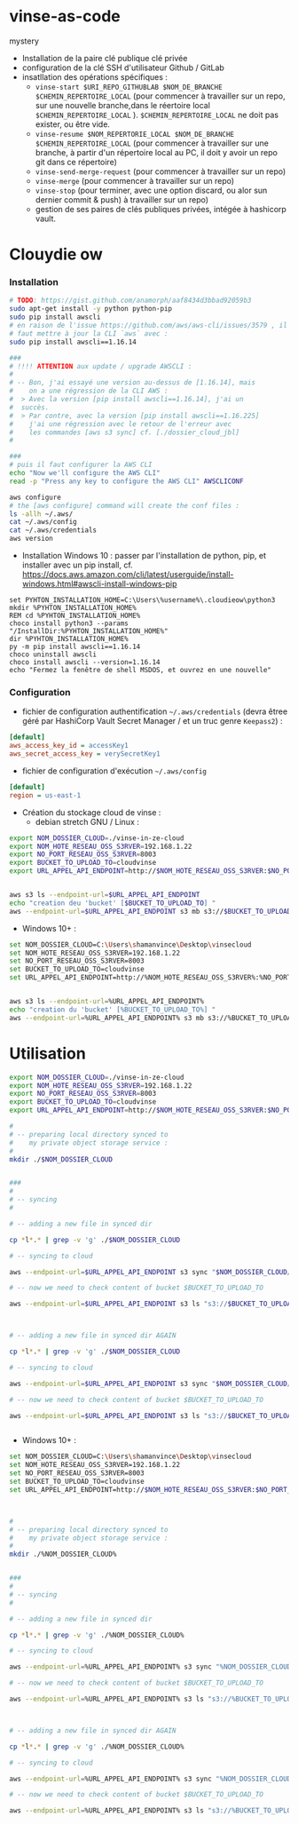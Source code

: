 # vinse-as-code
mystery

* Installation de la paire clé publique clé privée
* configuration de la clé SSH d'utilisateur Github / GitLab
* insatllation des opérations spécifiques  : 
  * `vinse-start $URI_REPO_GITHUBLAB $NOM_DE_BRANCHE $CHEMIN_REPERTOIRE_LOCAL` (pour commencer à travailler sur un repo, sur une nouvelle branche,dans le réertoire local `$CHEMIN_REPERTOIRE_LOCAL` ). `$CHEMIN_REPERTOIRE_LOCAL` ne doit pas exister, ou être vide.
  * `vinse-resume $NOM_REPERTORIE_LOCAL $NOM_DE_BRANCHE $CHEMIN_REPERTOIRE_LOCAL` (pour commencer à travailler sur une branche, à partir d'un répertoire local au PC, il doit y avoir un repo git dans ce répertoire)
  * `vinse-send-merge-request` (pour commencer à travailler sur un repo)
  * `vinse-merge` (pour commencer à travailler sur un repo)
  * `vinse-stop` (pour terminer, avec une option discard, ou alor sun dernier commit & push) à travailler sur un repo)
  * gestion de ses paires de clés publiques privées, intégée à hashicorp vault.


# Clouydie ow

### Installation
 
```bash
# TODO: https://gist.github.com/anamorph/aaf8434d3bbad92059b3
sudo apt-get install -y python python-pip
sudo pip install awscli
# en raison de l'issue https://github.com/aws/aws-cli/issues/3579 , il 
# faut mettre à jour la CLI `aws` avec :
sudo pip install awscli==1.16.14

###
# !!!! ATTENTION aux update / upgrade AWSCLI : 
# 
# -- Bon, j'ai essayé une version au-dessus de [1.16.14], mais 
#    on a une régression de la CLI AWS : 
#  > Avec la version [pip install awscli==1.16.14], j'ai un
#  succès.
#  > Par contre, avec la version [pip install awscli==1.16.225] 
#    j'ai une régression avec le retour de l'erreur avec
#    les commandes [aws s3 sync] cf. [./dossier_cloud_jbl]
# 

###
# puis il faut configurer la AWS CLI 
echo "Now we'll configure the AWS CLI"
read -p "Press any key to configure the AWS CLI" AWSCLICONF

aws configure
# the [aws configure] command will create the conf files : 
ls -allh ~/.aws/
cat ~/.aws/config
cat ~/.aws/credentials
aws version

```

* Installation Windows 10 : passer par l'installation de python, pip, et installer avec un pip install, cf. https://docs.aws.amazon.com/cli/latest/userguide/install-windows.html#awscli-install-windows-pip

```MSDOS
set PYHTON_INSTALLATION_HOME=C:\Users\%username%\.cloudieow\python3
mkdir %PYHTON_INSTALLATION_HOME%
REM cd %PYHTON_INSTALLATION_HOME%
choco install python3 --params "/InstallDir:%PYHTON_INSTALLATION_HOME%"
dir %PYHTON_INSTALLATION_HOME%
py -m pip install awscli==1.16.14
choco uninstall awscli
choco install awscli --version=1.16.14
echo "Fermez la fenêtre de shell MSDOS, et ouvrez en une nouvelle"
```

### Configuration

* fichier de configuration authentification `~/.aws/credentials` (devra êtree géré par HashiCorp Vault Secret Manager / et un truc genre `Keepass2`) : 
```ini
[default]
aws_access_key_id = accessKey1
aws_secret_access_key = verySecretKey1
```
* fichier de configuration d'exécution `~/.aws/config`
```ini
[default]
region = us-east-1
```
* Création du stockage cloud de vinse : 
  * debian stretch GNU / Linux : 
```bash
export NOM_DOSSIER_CLOUD=./vinse-in-ze-cloud
export NOM_HOTE_RESEAU_OSS_S3RVER=192.168.1.22
export NO_PORT_RESEAU_OSS_S3RVER=8003
export BUCKET_TO_UPLOAD_TO=cloudvinse
export URL_APPEL_API_ENDPOINT=http://$NOM_HOTE_RESEAU_OSS_S3RVER:$NO_PORT_RESEAU_OSS_S3RVER


aws s3 ls --endpoint-url=$URL_APPEL_API_ENDPOINT
echo "creation deu 'bucket' [$BUCKET_TO_UPLOAD_TO] "
aws --endpoint-url=$URL_APPEL_API_ENDPOINT s3 mb s3://$BUCKET_TO_UPLOAD_TO || exit 1
```
  * Windows 10+ : 
```bash
set NOM_DOSSIER_CLOUD=C:\Users\shamanvince\Desktop\vinsecloud
set NOM_HOTE_RESEAU_OSS_S3RVER=192.168.1.22
set NO_PORT_RESEAU_OSS_S3RVER=8003
set BUCKET_TO_UPLOAD_TO=cloudvinse
set URL_APPEL_API_ENDPOINT=http://%NOM_HOTE_RESEAU_OSS_S3RVER%:%NO_PORT_RESEAU_OSS_S3RVER%


aws s3 ls --endpoint-url=%URL_APPEL_API_ENDPOINT%
echo "creation du 'bucket' [%BUCKET_TO_UPLOAD_TO%] "
aws --endpoint-url=%URL_APPEL_API_ENDPOINT% s3 mb s3://%BUCKET_TO_UPLOAD_TO% || exit 1

```

# Utilisation


```bash
export NOM_DOSSIER_CLOUD=./vinse-in-ze-cloud
export NOM_HOTE_RESEAU_OSS_S3RVER=192.168.1.22
export NO_PORT_RESEAU_OSS_S3RVER=8003
export BUCKET_TO_UPLOAD_TO=cloudvinse
export URL_APPEL_API_ENDPOINT=http://$NOM_HOTE_RESEAU_OSS_S3RVER:$NO_PORT_RESEAU_OSS_S3RVER

# 
# -- preparing local directory synced to 
#    my private object storage service : 
# 
mkdir ./$NOM_DOSSIER_CLOUD


###
# 
# -- syncing
# 

# -- adding a new file in synced dir

cp *l*.* | grep -v 'g' ./$NOM_DOSSIER_CLOUD

# -- syncing to cloud

aws --endpoint-url=$URL_APPEL_API_ENDPOINT s3 sync "$NOM_DOSSIER_CLOUD/" "s3://$BUCKET_TO_UPLOAD_TO"

# -- now we need to check content of bucket $BUCKET_TO_UPLOAD_TO

aws --endpoint-url=$URL_APPEL_API_ENDPOINT s3 ls "s3://$BUCKET_TO_UPLOAD_TO"



# -- adding a new file in synced dir AGAIN

cp *l*.* | grep -v 'g' ./$NOM_DOSSIER_CLOUD

# -- syncing to cloud

aws --endpoint-url=$URL_APPEL_API_ENDPOINT s3 sync "$NOM_DOSSIER_CLOUD/" "s3://$BUCKET_TO_UPLOAD_TO"

# -- now we need to check content of bucket $BUCKET_TO_UPLOAD_TO

aws --endpoint-url=$URL_APPEL_API_ENDPOINT s3 ls "s3://$BUCKET_TO_UPLOAD_TO"



```

  * Windows 10+ : 
```bash
set NOM_DOSSIER_CLOUD=C:\Users\shamanvince\Desktop\vinsecloud
set NOM_HOTE_RESEAU_OSS_S3RVER=192.168.1.22
set NO_PORT_RESEAU_OSS_S3RVER=8003
set BUCKET_TO_UPLOAD_TO=cloudvinse
set URL_APPEL_API_ENDPOINT=http://$NOM_HOTE_RESEAU_OSS_S3RVER:$NO_PORT_RESEAU_OSS_S3RVER



# 
# -- preparing local directory synced to 
#    my private object storage service : 
# 
mkdir ./%NOM_DOSSIER_CLOUD%


###
# 
# -- syncing
# 

# -- adding a new file in synced dir

cp *l*.* | grep -v 'g' ./%NOM_DOSSIER_CLOUD%

# -- syncing to cloud

aws --endpoint-url=%URL_APPEL_API_ENDPOINT% s3 sync "%NOM_DOSSIER_CLOUD%/" "s3://%BUCKET_TO_UPLOAD_TO%"

# -- now we need to check content of bucket $BUCKET_TO_UPLOAD_TO

aws --endpoint-url=%URL_APPEL_API_ENDPOINT% s3 ls "s3://%BUCKET_TO_UPLOAD_TO%"



# -- adding a new file in synced dir AGAIN

cp *l*.* | grep -v 'g' ./%NOM_DOSSIER_CLOUD%

# -- syncing to cloud

aws --endpoint-url=%URL_APPEL_API_ENDPOINT% s3 sync "%NOM_DOSSIER_CLOUD%/" "s3://%BUCKET_TO_UPLOAD_TO%"

# -- now we need to check content of bucket $BUCKET_TO_UPLOAD_TO

aws --endpoint-url=%URL_APPEL_API_ENDPOINT% s3 ls "s3://%BUCKET_TO_UPLOAD_TO%"


```

